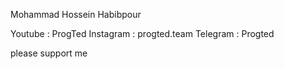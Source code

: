 Mohammad Hossein Habibpour

Youtube : ProgTed
Instagram : progted.team
Telegram : Progted

please support me